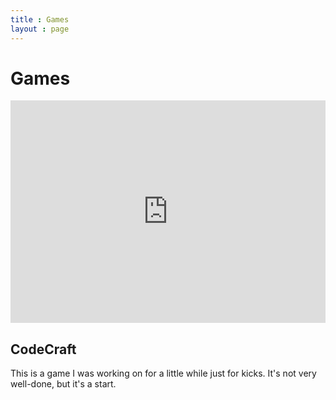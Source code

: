 ```yaml
---
title : Games
layout : page
---
```

<h1>Games </h1>
<iframe src="https://trinket.io/embed/python/aa8dc46544" width="100%" height="356px" frameborder="0" marginwidth="0" marginheight="0" allowfullscreen></iframe>
<h2>CodeCraft </h2>
<p>This is a game I was working on for a little while just for kicks. It's not very well-done, but it's a start.</p>
